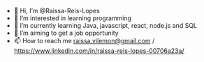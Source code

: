 - 👋 Hi, I’m @Raissa-Reis-Lopes
- 👀 I’m interested in learning programming
- 🌱 I’m currently learning Java, javascript, react, node.js and SQL
- 💞️ I’m aiming to get a job opportunity
- 📫 How to reach me raissa.vilemon@gmail.com / https://www.linkedin.com/in/raissa-reis-lopes-00706a23a/



